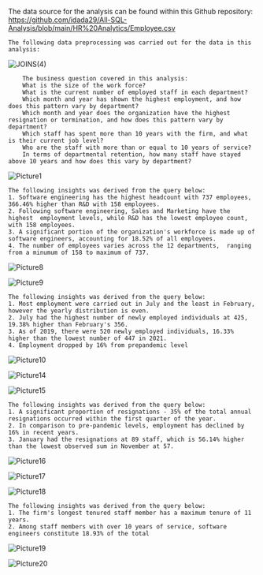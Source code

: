 The data source for the analysis can be found within this Github repository: https://github.com/idada29/All-SQL-Analysis/blob/main/HR%20Analytics/Employee.csv
    
    The following data preprocessing was carried out for the data in this analysis: 
    
   ![JOINS(4)](https://user-images.githubusercontent.com/22597020/225596312-db4d2431-8906-4477-8724-4751d29d02df.png)


        
        The business question covered in this analysis:
        What is the size of the work force?
        What is the current number of employed staff in each department?
        Which month and year has shown the highest employment, and how does this pattern vary by department?
        Which month and year does the organization have the highest resignation or termination, and how does this pattern vary by department?
        Which staff has spent more than 10 years with the firm, and what is their current job level?
        Who are the staff with more than or equal to 10 years of service?
        In terms of departmental retention, how many staff have stayed above 10 years and how does this vary by department?





![Picture1](https://user-images.githubusercontent.com/22597020/225591940-5151220a-c50c-4ca8-8fa1-0a082f9806fe.jpg)

    The following insights was derived from the query below:
    1. Software engineering has the highest headcount with 737 employees, 366.46% higher than R&D with 158 employees.
    2. Following software engineering, Sales and Marketing have the highest  employment levels, while R&D has the lowest employee count, with 158 employees.
    3. A significant portion of the organization's workforce is made up of software engineers, accounting for 18.52% of all employees.
    4. The number of employees varies across the 12 departments,  ranging from a minumum of 158 to maximum of 737.

![Picture8](https://user-images.githubusercontent.com/22597020/225592060-1c1891eb-b613-4316-9e41-71ca0435d52e.jpg)

![Picture9](https://user-images.githubusercontent.com/22597020/225592120-f9a661c7-5207-4b1f-8a8e-936901f8c318.jpg)

    The following insights was derived from the query below:
    1. Most employment were carried out in July and the least in February, however the yearly distribution is even.
    2. July had the highest number of newly employed individuals at 425, 19.38% higher than February's 356.
    3. As of 2019, there were 520 newly employed individuals, 16.33% higher than the lowest number of 447 in 2021.
    4. Employment dropped by 16% from prepandemic level

![Picture10](https://user-images.githubusercontent.com/22597020/225592181-43201af5-fb08-471d-b49a-125e9eadbf6f.jpg)

![Picture14](https://user-images.githubusercontent.com/22597020/225592245-5e92d71e-76c0-49f0-bd9b-74303f104466.jpg)

![Picture15](https://user-images.githubusercontent.com/22597020/225592286-296183ff-9220-4cda-b6d9-3125685d58fa.jpg)

    The following insights was derived from the query below:
    1. A significant proportion of resignations - 35% of the total annual resignations occurred within the first quarter of the year.
    2. In comparison to pre-pandemic levels, employment has declined by 16% in recent years.
    3. January had the resignations at 89 staff, which is 56.14% higher than the lowest observed sum in November at 57.

![Picture16](https://user-images.githubusercontent.com/22597020/225592315-17d33cb0-47a5-4041-a548-006f395dba23.jpg)

![Picture17](https://user-images.githubusercontent.com/22597020/225592339-4f93dd3c-6ba4-4584-9ffd-8ad890a9d45c.jpg)

![Picture18](https://user-images.githubusercontent.com/22597020/225592363-79db6923-838e-4448-9f30-def3487ee50a.jpg)


    The following insights was derived from the query below:
    1. The firm's longest tenured staff member has a maximum tenure of 11 years.
    2. Among staff members with over 10 years of service, software engineers constitute 18.93% of the total

![Picture19](https://user-images.githubusercontent.com/22597020/225592403-ba7686cc-c644-4913-be76-c312470b583e.jpg)

![Picture20](https://user-images.githubusercontent.com/22597020/225592432-76454cf8-c112-4c12-807a-415cce75ec97.jpg)

